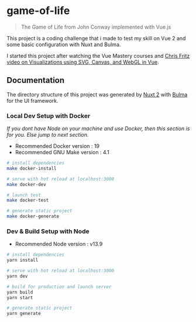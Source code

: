 # game-of-life

> The Game of Life from John Conway implemented with Vue.js

This project is a coding challenge that i made to test my skill on Vue 2 and some basic configuration with Nuxt and Bulma.

I started this project after watching the Vue Mastery courses and [Chris Fritz video on Visualizations using SVG, Canvas, and WebGL in Vue](https://youtu.be/a2jhqi3_Cdg?t=46).

## Documentation

The directory structure of this project was generated by [Nuxt 2](https://nuxtjs.org) with [Bulma](https://bulma.io/) for the UI framework.

### Local Dev Setup with Docker

_If you dont have Node on your machine and use Docker, then this section is for you. Else jump to next section._

* Recommended Docker version : 19
* Recommended GNU Make version : 4.1

```bash
# install dependencies
make docker-install

# serve with hot reload at localhost:3000
make docker-dev

# launch test
make docker-test

# generate static project
make docker-generate
```

### Dev & Build Setup with Node

* Recommended Node version : v13.9

```bash
# install dependencies
yarn install

# serve with hot reload at localhost:3000
yarn dev

# build for production and launch server
yarn build
yarn start

# generate static project
yarn generate
```
